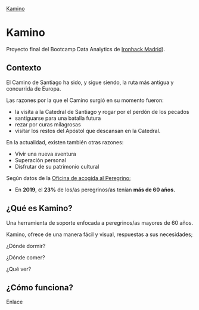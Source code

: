 
[Kamino](images/Kamino_logo.png)

# Kamino

Proyecto final del Bootcamp Data Analytics de [Ironhack Madrid](https://www.ironhack.com/es)).

## Contexto

El Camino de Santiago ha sido, y sigue siendo, la ruta más antigua y concurrida de Europa. 

Las razones por la que el Camino surgió en su momento fueron: 

- la visita a la Catedral de Santiago y rogar por el perdón de los pecados
- santiguarse para una batalla futura
- rezar por curas milagrosas
- visitar los restos del Apóstol que descansan en la Catedral. 

En la actualidad, existen también otras razones: 
- Vivir una nueva aventura
- Superación personal
- Disfrutar de su patrimonio cultural 

Según datos de la [Oficina de acogida al Peregrino](https://oficinadelperegrino.com/);

- En **2019**, el **23%** de los/as peregrinos/as tenían **más de 60 años.**	


## ¿Qué es Kamino?

Una herramienta de soporte enfocada a  peregrinos/as mayores de 60 años.

Kamino, ofrece de una manera fácil y visual, respuestas a sus necesidades; 

¿Dónde dormir?

¿Dónde comer?

¿Qué ver?

## ¿Cómo funciona?

Enlace







